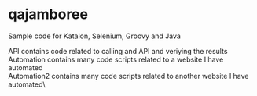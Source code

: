 # qajamboree
Sample code for Katalon, Selenium, Groovy and Java

API contains code related to calling and API and veriying the results\
Automation contains many code scripts related to a website I have automated\
Automation2 contains many code scripts related to another website I have automated\
